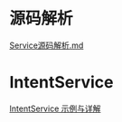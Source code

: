 # 源码解析

[Service源码解析.md](https://github.com/asLody/SourceAnalysis/blob/master/Service%E6%BA%90%E7%A0%81%E8%A7%A3%E6%9E%90.md)

# IntentService

[IntentService 示例与详解](https://www.jianshu.com/p/332b6daf91f0)